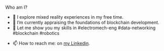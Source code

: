 
<!--
**ThomasCarstens/ThomasCarstens** is a ✨ _special_ ✨ repository because its `README.md` (this file) appears on your GitHub profile.

Here are some ideas to get you started:

- 🔭 I’m currently working on ...
- 🌱 I’m currently learning ...
- 👯 I’m looking to collaborate on ...
- 🤔 I’m looking for help with ...
- 💬 Ask me about ...
- 📫 How to reach me: ...
- 😄 Pronouns: ...
- ⚡ Fun fact: ...
-->
Who am I?
- 🔭 I explore mixed reality experiences in my free time.
- 🌱 I’m currently appraising the foundations of blockchain development.
- 👯 Let me show you my skills in #electromech-eng #data-networking #blockchain #robotics
<!--      [![Thomas's github stats](https://github-readme-stats.vercel.app/api?username=ThomasCarstens)](https://github.com/anuraghazra/github-readme-stats) -->
- 📫 How to reach me: on [my Linkedin](https://www.linkedin.com/in/thomas-carstens-31632468/).

